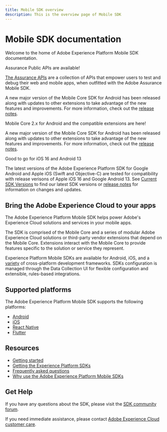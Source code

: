```yaml
---
title: Mobile SDK overview
description: This is the overview page of Mobile SDK
---
```


# Mobile SDK documentation

Welcome to the home of Adobe Experience Platform Mobile SDK documentation.

<InlineAlert variant="success" slots="header, text"/>

Assurance Public APIs are available!

[The Assurance APIs](https://developer.adobe.com/adobe-assurance-public-apis/) are a collection of APIs that empower users to test and debug their web and mobile apps, when outfitted with the Adobe Assurance Mobile SDK.

A new major version of the Mobile Core SDK for Android has been released along with updates to other extensions to take advantage of the new features and improvements.
For more information, check out the [release notes](./release-notes/#february-23-2023).

<InlineAlert variant="success" slots="header, text"/>


<InlineAlert variant="success" slots="header, text"/>

Mobile Core 2.x for Android and the compatible extensions are here!

A new major version of the Mobile Core SDK for Android has been released along with updates to other extensions to take advantage of the new features and improvements.
For more information, check out the [release notes](./release-notes/#february-23-2023).

<InlineAlert variant="success" slots="header, text"/>

Good to go for iOS 16 and Android 13

The latest versions of the Adobe Experience Platform SDK for Google Android and Apple iOS (Swift and Objective-C) are tested for compatibility with release verisons of Apple iOS 16 and Google Android 13. See [Current SDK Versions](./current-sdk-versions.md) to find our latest SDK versions or [release notes](./release-notes/index.md) for information on changes and updates.

## Bring the Adobe Experience Cloud to your apps

The Adobe Experience Platform Mobile SDK helps power Adobe's Experience Cloud solutions and services in your mobile apps.

The SDK is comprised of the Mobile Core and a series of modular Adobe Experience Cloud solutions or third-party vendor extensions that depend on the Mobile Core. Extensions interact with the Mobile Core to provide features specific to the solution or service they represent.

Experience Platform Mobile SDKs are available for Android, iOS, and a [variety](#supported-platforms) of cross-platform development frameworks. SDKs configuration is managed through the Data Collection UI for flexible configuration and extensible, rules-based integrations.

## Supported platforms

The Adobe Experience Platform Mobile SDK supports the following platforms:

- [Android](./current-sdk-versions.md#android)
- [iOS](./current-sdk-versions.md#ios)
- [React Native](./current-sdk-versions.md#react-native)
- [Flutter](./current-sdk-versions.md#flutter)

## Resources

* [Getting started](./getting-started/index.md)
* [Getting the Experience Platform SDKs](./getting-started/get-the-sdk.md)
* [Frequently asked questions](./faq.md)
* [Why use the Adobe Experience Platform Mobile SDKs](https://medium.com/adobetech/accelerate-your-mobile-application-development-with-adobe-experience-platform-mobile-sdk-and-launch-ed023536d611)

## Get Help

If you have any questions about the SDK, please visit the [SDK community forum](https://experienceleaguecommunities.adobe.com/t5/adobe-experience-platform/ct-p/adobe-experience-platform-community).

If you need immediate assistance, please contact [Adobe Experience Cloud customer care](https://experienceleague.adobe.com/?support-solution=General#support).

